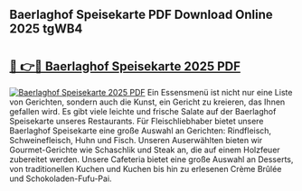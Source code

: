 ## Baerlaghof Speisekarte PDF Download Online 2025 tgWB4

# <h2><a href="http://gca09jc.nevu.top/?p=Baerlaghof+Speisekarte">🔗 👉🔴 Baerlaghof Speisekarte 2025 PDF</a></h2>

[![Baerlaghof Speisekarte 2025 PDF](https://i.imgur.com/dBaPXMq.png)](http://gca09jc.nevu.top/?p=Baerlaghof+Speisekarte)
Ein Essensmenü ist nicht nur eine Liste von Gerichten, sondern auch die Kunst, ein Gericht zu kreieren, das Ihnen gefallen wird. Es gibt viele leichte und frische Salate auf der Baerlaghof Speisekarte unseres Restaurants. Für Fleischliebhaber bietet unsere Baerlaghof Speisekarte eine große Auswahl an Gerichten: Rindfleisch, Schweinefleisch, Huhn und Fisch. Unseren Auserwählten bieten wir Gourmet-Gerichte wie Schaschlik und Steak an, die auf einem Holzfeuer zubereitet werden. Unsere Cafeteria bietet eine große Auswahl an Desserts, von traditionellen Kuchen und Kuchen bis hin zu erlesenen Crème Brûlée und Schokoladen-Fufu-Pai.
